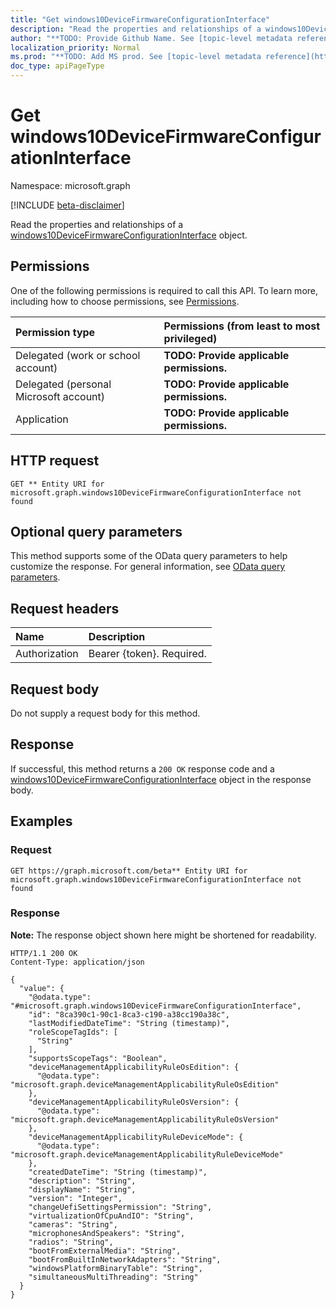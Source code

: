 ```yaml
---
title: "Get windows10DeviceFirmwareConfigurationInterface"
description: "Read the properties and relationships of a windows10DeviceFirmwareConfigurationInterface object."
author: "**TODO: Provide Github Name. See [topic-level metadata reference](https://msgo.azurewebsites.net/add/document/guidelines/metadata.html#topic-level-metadata)**"
localization_priority: Normal
ms.prod: "**TODO: Add MS prod. See [topic-level metadata reference](https://msgo.azurewebsites.net/add/document/guidelines/metadata.html#topic-level-metadata)**"
doc_type: apiPageType
---
```


# Get windows10DeviceFirmwareConfigurationInterface
Namespace: microsoft.graph

[!INCLUDE [beta-disclaimer](../../includes/beta-disclaimer.md)]

Read the properties and relationships of a [windows10DeviceFirmwareConfigurationInterface](../resources/windows10devicefirmwareconfigurationinterface.md) object.

## Permissions
One of the following permissions is required to call this API. To learn more, including how to choose permissions, see [Permissions](/graph/permissions-reference).

|Permission type|Permissions (from least to most privileged)|
|:---|:---|
|Delegated (work or school account)|**TODO: Provide applicable permissions.**|
|Delegated (personal Microsoft account)|**TODO: Provide applicable permissions.**|
|Application|**TODO: Provide applicable permissions.**|

## HTTP request

<!-- {
  "blockType": "ignored"
}
-->
``` http
GET ** Entity URI for microsoft.graph.windows10DeviceFirmwareConfigurationInterface not found
```

## Optional query parameters
This method supports some of the OData query parameters to help customize the response. For general information, see [OData query parameters](/graph/query-parameters).

## Request headers
|Name|Description|
|:---|:---|
|Authorization|Bearer {token}. Required.|

## Request body
Do not supply a request body for this method.

## Response

If successful, this method returns a `200 OK` response code and a [windows10DeviceFirmwareConfigurationInterface](../resources/windows10devicefirmwareconfigurationinterface.md) object in the response body.

## Examples

### Request
<!-- {
  "blockType": "request",
  "name": "get_windows10devicefirmwareconfigurationinterface"
}
-->
``` http
GET https://graph.microsoft.com/beta** Entity URI for microsoft.graph.windows10DeviceFirmwareConfigurationInterface not found
```


### Response
**Note:** The response object shown here might be shortened for readability.
<!-- {
  "blockType": "response",
  "truncated": true,
  "@odata.type": "microsoft.graph.windows10DeviceFirmwareConfigurationInterface"
}
-->
``` http
HTTP/1.1 200 OK
Content-Type: application/json

{
  "value": {
    "@odata.type": "#microsoft.graph.windows10DeviceFirmwareConfigurationInterface",
    "id": "8ca390c1-90c1-8ca3-c190-a38cc190a38c",
    "lastModifiedDateTime": "String (timestamp)",
    "roleScopeTagIds": [
      "String"
    ],
    "supportsScopeTags": "Boolean",
    "deviceManagementApplicabilityRuleOsEdition": {
      "@odata.type": "microsoft.graph.deviceManagementApplicabilityRuleOsEdition"
    },
    "deviceManagementApplicabilityRuleOsVersion": {
      "@odata.type": "microsoft.graph.deviceManagementApplicabilityRuleOsVersion"
    },
    "deviceManagementApplicabilityRuleDeviceMode": {
      "@odata.type": "microsoft.graph.deviceManagementApplicabilityRuleDeviceMode"
    },
    "createdDateTime": "String (timestamp)",
    "description": "String",
    "displayName": "String",
    "version": "Integer",
    "changeUefiSettingsPermission": "String",
    "virtualizationOfCpuAndIO": "String",
    "cameras": "String",
    "microphonesAndSpeakers": "String",
    "radios": "String",
    "bootFromExternalMedia": "String",
    "bootFromBuiltInNetworkAdapters": "String",
    "windowsPlatformBinaryTable": "String",
    "simultaneousMultiThreading": "String"
  }
}
```

